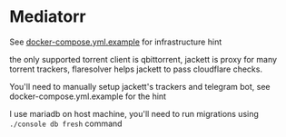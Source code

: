 # Mediatorr

See [docker-compose.yml.example](docker-compose.yml.example) for infrastructure hint

the only supported torrent client is qbittorrent, jackett is proxy for many torrent trackers, flaresolver helps
jackett to pass cloudflare checks.

You'll need to manually setup jackett's trackers and telegram bot, see docker-compose.yml.example for the hint

I use mariadb on host machine, you'll need to run migrations using `./console db fresh` command 
